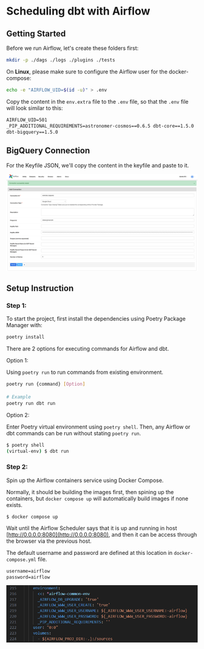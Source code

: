 # Scheduling dbt with Airflow

## Getting Started

Before we run Airflow, let's create these folders first:

```sh
mkdir -p ./dags ./logs ./plugins ./tests
```

On **Linux**, please make sure to configure the Airflow user for the docker-compose:

```sh
echo -e "AIRFLOW_UID=$(id -u)" > .env
```

Copy the content in the `env.extra` file to the `.env` file, so that the `.env` file will look similar to this:

```
AIRFLOW_UID=501
_PIP_ADDITIONAL_REQUIREMENTS=astronomer-cosmos==0.6.5 dbt-core==1.5.0 dbt-bigquery==1.5.0
```

## BigQuery Connection

For the Keyfile JSON, we'll copy the content in the keyfile and paste to it.

![BigQuery Connection in Airflow](./assets/bigquery-connection-in-airflow.png)

## Setup Instruction

### Step 1: 
To start the project, first install the dependencies using Poetry Package Manager with:

```sh
poetry install
```

There are 2 options for executing commands for Airflow and dbt.

Option 1: 

Using `poetry run` to run commands from existing environment.

```sh
poetry run {command} [Option]

# Example
poetry run dbt run
```

Option 2:

Enter Poetry virtual environment using `poetry shell`. Then, any Airflow or dbt commands can be run without stating `poetry run`.

```sh
$ poetry shell
(virtual-env) $ dbt run
```
### Step 2:

Spin up the Airflow containers service using Docker Compose.

Normally, it should be building the images first, then spining up the containers, but `docker compose up` will automatically build images if none exists.

```sh
$ docker compose up
```

Wait until the Airflow Scheduler says that it is up and running in host [http://0.0.0.0:8080](http://0.0.0.0:8080), and then it can be access through the browser via the previous host.

The default username and password are defined at this location in `docker-compose.yml` file.


```
username=airflow
password=airflow
```
![airflow-default-credentials](./assets/airflow-default-credential.png)